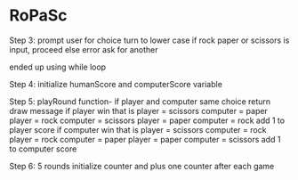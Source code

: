 # RoPaSc
Step 3:
prompt user for choice
turn to lower case
if rock paper or scissors is input, proceed
else error ask for another 

ended up using while loop

Step 4:
initialize humanScore and computerScore variable

Step 5:
playRound function-
if player and computer same choice return draw message
if player win
that is player = scissors   computer = paper
        player = rock       computer = scissors
        player = paper      computer = rock
add 1 to player score
if computer win
that is player = scissors   computer = rock
        player = rock       computer = paper
        player = paper      computer = scissors
add 1 to computer score

Step 6:
5 rounds
initialize counter and plus one counter after each game